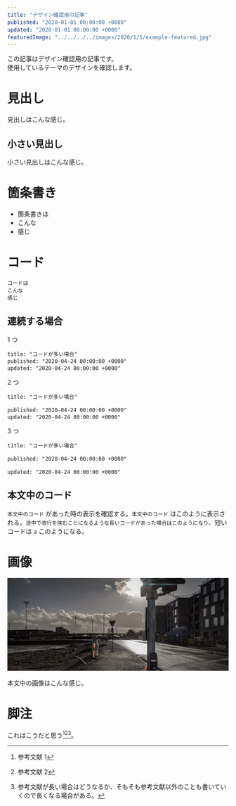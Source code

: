 ```yaml
---
title: "デザイン確認用の記事"
published: "2020-01-01 00:00:00 +0000"
updated: "2020-01-01 00:00:00 +0000"
featuredImage: "../../../../images/2020/1/1/example-featured.jpg"
---
```


この記事はデザイン確認用の記事です。  
使用しているテーマのデザインを確認します。

# 見出し

見出しはこんな感じ。

## 小さい見出し

小さい見出しはこんな感じ。

# 箇条書き

- 箇条書きは
- こんな
- 感じ

# コード

```none
コードは
こんな
感じ
```

## 連続する場合

1 つ

```none
title: "コードが多い場合"
published: "2020-04-24 00:00:00 +0000"
updated: "2020-04-24 00:00:00 +0000"
```

2 つ

```none
title: "コードが多い場合"
```

```none
published: "2020-04-24 00:00:00 +0000"
updated: "2020-04-24 00:00:00 +0000"
```

3 つ

```none
title: "コードが多い場合"
```

```none
published: "2020-04-24 00:00:00 +0000"
```

```none
updated: "2020-04-24 00:00:00 +0000"
```

## 本文中のコード

`本文中のコード` があった時の表示を確認する。`本文中のコード` はこのように表示される。`途中で改行を挟むことになるような長いコードがあった場合はこのようになり`、短いコードは `a` このようになる。

# 画像

![デザイン確認用の画像](../../../../images/2020/1/1/example-1.jpg)

本文中の画像はこんな感じ。

# 脚注

これはこうだと思う[^1][^2][^3]。

[^1]: 参考文献 1
[^2]: 参考文献 2
[^3]: 参考文献が長い場合はどうなるか、そもそも参考文献以外のことも書いていくので長くなる場合がある。
